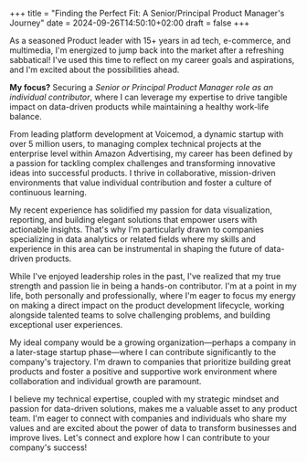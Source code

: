 +++
title = "Finding the Perfect Fit: A Senior/Principal Product Manager's Journey"
date = 2024-09-26T14:50:10+02:00
draft = false
+++

As a seasoned Product leader with 15+ years in ad tech, e-commerce, and multimedia, I'm energized to jump back into the market after a refreshing sabbatical! I've used this time to reflect on my career goals and aspirations, and I'm excited about the possibilities ahead. 

**My focus?** Securing a *Senior or Principal Product Manager role as an individual contributor*, where I can leverage my expertise to drive tangible impact on data-driven products while maintaining a healthy work-life balance.

From leading platform development at Voicemod, a dynamic startup with over 5 million users, to managing complex technical projects at the enterprise level within Amazon Advertising, my career has been defined by a passion for tackling complex challenges and transforming innovative ideas into successful products. I thrive in collaborative, mission-driven environments that value individual contribution and foster a culture of continuous learning.

My recent experience has solidified my passion for data visualization, reporting, and building elegant solutions that empower users with actionable insights. That's why I'm particularly drawn to companies specializing in data analytics or related fields where my skills and experience in this area can be instrumental in shaping the future of data-driven products.

While I've enjoyed leadership roles in the past, I've realized that my true strength and passion lie in being a hands-on contributor. I'm at a point in my life, both personally and professionally, where I'm eager to focus my energy on making a direct impact on the product development lifecycle, working alongside talented teams to solve challenging problems, and building exceptional user experiences.

My ideal company would be a growing organization—perhaps a company in a later-stage startup phase—where I can contribute significantly to the company's trajectory. I'm drawn to companies that prioritize building great products and foster a positive and supportive work environment where collaboration and individual growth are paramount.

I believe my technical expertise, coupled with my strategic mindset and passion for data-driven solutions, makes me a valuable asset to any product team. I'm eager to connect with companies and individuals who share my values and are excited about the power of data to transform businesses and improve lives.
Let's connect and explore how I can contribute to your company's success!
